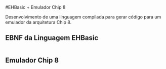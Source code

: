 #EHBasic + Emulador Chip 8

Desenvolvimento de uma linguagem compilada para gerar 
código para um emulador da arquitetura Chip 8.

## EBNF da Linguagem EHBasic

```
```

## Emulador Chip 8


